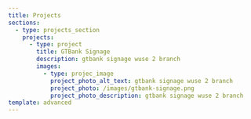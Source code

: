 ```yaml
---
title: Projects
sections:
  - type: projects_section
    projects:
      - type: project
        title: GTBank Signage
        description: gtbank signage wuse 2 branch
        images:
          - type: projec_image
            project_photo_alt_text: gtbank signage wuse 2 branch
            project_photo: /images/gtbank-signage.png
            project_photo_description: gtbank signage wuse 2 branch
template: advanced
---
```

